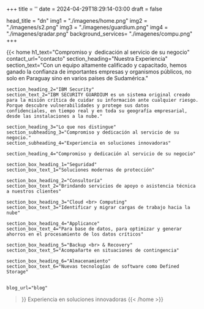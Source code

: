 +++
title = ''
date = 2024-04-29T18:29:14-03:00
draft = false

head_title  = "dn"
img1 = "./imagenes/home.png"
img2 = "./imagenes/s2.png"
img3 = "./imagenes/guardium.png"
img4 = "./imagenes/qradar.png"
background_services= "./imagenes/compu.png"
+++


{{< home 
    h1_text="Compromiso&nbsp;y&nbsp; dedicación al servicio de su negocio"
    contact_url="contacto"
    section_heading="Nuestra Experiencia"
    section_text="Con un equipo altamente calificado y capacitado, hemos ganado la confianza de importantes empresas y organismos públicos, no solo en Paraguay sino en varios países de Sudamérica." 
    
    section_heading_2="IBM Security" 
    section_text_2="IBM SECURITY GUARDIUM es un sistema original creado para la misión crítica de cuidar su información ante cualquier riesgo. Porque descubre vulnerabilidades y protege sus datos confidenciales, en tiempo real y en toda su geografía empresarial, desde las instalaciones a la nube."
    
    section_heading_3="Lo que nos distingue" 
    section_subheading_3="Compromiso y dedicación al servicio de su negocio." 
    section_subheading_4="Experiencia en soluciones innovadoras"
    
    section_heading_4="Compromiso y dedicación al servicio de su negocio"  
    
    section_box_heading_1="Seguridad"  
    section_box_text_1="Soluciones modernas de protección"
    
    section_box_heading_2="Consultoría"  
    section_box_text_2="Brindando servicios de apoyo o asistencia técnica a nuestros clientes"
    
    section_box_heading_3="Cloud <br> Computing"  
    section_box_text_3="Identificar y migrar cargas de trabajo hacia la nube"
    
    section_box_heading_4="Applicance"  
    section_box_text_4="Para base de datos, para optimizar y generar ahorros en el procesamiento de los datos críticos"
    
    section_box_heading_5="Backup <br> & Recovery"  
    section_box_text_5="Acompañarte en situaciones de contingencia"
    
    section_box_heading_6="Almacenamiento"  
    section_box_text_6="Nuevas tecnologías de software como Defined Storage"


    blog_url="blog"
>}}
Experiencia en soluciones innovadoras
{{< /home >}}


